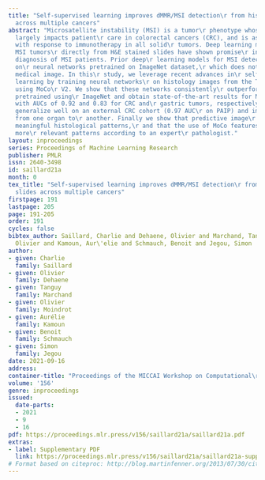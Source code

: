 ```yaml
---
title: "Self-supervised learning improves dMMR/MSI detection\r from histology slides
  across multiple cancers"
abstract: "Microsatellite instability (MSI) is a tumor\r phenotype whose diagnosis
  largely impacts patient\r care in colorectal cancers (CRC), and is associated\r
  with response to immunotherapy in all solid\r tumors. Deep learning models detecting
  MSI tumors\r directly from H&E stained slides have shown promise\r in improving
  diagnosis of MSI patients. Prior deep\r learning models for MSI detection have relied
  on\r neural networks pretrained on ImageNet dataset,\r which does not contain any
  medical image. In this\r study, we leverage recent advances in\r self-supervised
  learning by training neural networks\r on histology images from the TCGA dataset
  using MoCo\r V2. We show that these networks consistently\r outperform their counterparts
  pretrained using\r ImageNet and obtain state-of-the-art results for MSI\r detection
  with AUCs of 0.92 and 0.83 for CRC and\r gastric tumors, respectively. These models\r
  generalize well on an external CRC cohort (0.97 AUC\r on PAIP) and improve transfer
  from one organ to\r another. Finally we show that predictive image\r regions exhibit
  meaningful histological patterns,\r and that the use of MoCo features highlighted
  more\r relevant patterns according to an expert\r pathologist."
layout: inproceedings
series: Proceedings of Machine Learning Research
publisher: PMLR
issn: 2640-3498
id: saillard21a
month: 0
tex_title: "Self-supervised learning improves dMMR/MSI detection\r from histology
  slides across multiple cancers"
firstpage: 191
lastpage: 205
page: 191-205
order: 191
cycles: false
bibtex_author: Saillard, Charlie and Dehaene, Olivier and Marchand, Tanguy and Moindrot,
  Olivier and Kamoun, Aur\'elie and Schmauch, Benoit and Jegou, Simon
author:
- given: Charlie
  family: Saillard
- given: Olivier
  family: Dehaene
- given: Tanguy
  family: Marchand
- given: Olivier
  family: Moindrot
- given: Aurélie
  family: Kamoun
- given: Benoit
  family: Schmauch
- given: Simon
  family: Jegou
date: 2021-09-16
address:
container-title: "Proceedings of the MICCAI Workshop on Computational\r Pathology"
volume: '156'
genre: inproceedings
issued:
  date-parts:
  - 2021
  - 9
  - 16
pdf: https://proceedings.mlr.press/v156/saillard21a/saillard21a.pdf
extras:
- label: Supplementary PDF
  link: https://proceedings.mlr.press/v156/saillard21a/saillard21a-supp.pdf
# Format based on citeproc: http://blog.martinfenner.org/2013/07/30/citeproc-yaml-for-bibliographies/
---
```


